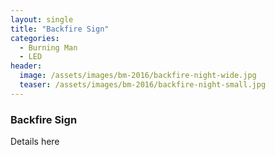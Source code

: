 ```yaml
---
layout: single
title: "Backfire Sign"
categories:
  - Burning Man
  - LED
header: 
  image: /assets/images/bm-2016/backfire-night-wide.jpg
  teaser: /assets/images/bm-2016/backfire-night-small.jpg
---
```


### Backfire Sign

Details here